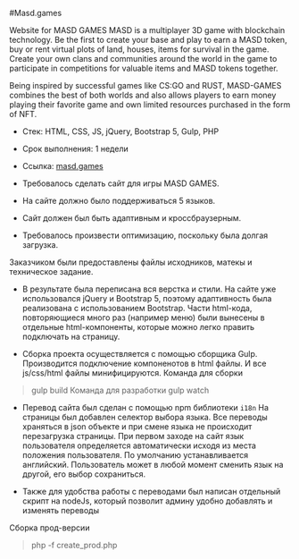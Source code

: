 
#Masd.games

Website for MASD GAMES
MASD is a multiplayer 3D game with blockchain technology. Be the first to create your base and play to earn a MASD token, buy or rent virtual plots of land, houses, items for survival in the game. Create your own clans and communities around the world in the game to participate in competitions for valuable items and MASD tokens together.

Being inspired by successful games like CS:GO and RUST, MASD-GAMES combines the best of both worlds and also allows players to earn money playing their favorite game and own limited resources purchased in the form of NFT.

- Стек: HTML, CSS, JS, jQuery, Bootstrap 5, Gulp, PHP
- Срок выполнения: 1 недели
- Ссылка: [masd.games](https://masd.games/)

- Требовалось сделать сайт для игры MASD GAMES.
- На сайте должно было поддерживаться 5 языков.
- Сайт должен был быть адаптивным и кроссбраузерным.
- Требовалось произвести оптимизацию, поскольку была долгая загрузка.

Заказчиком были предоставлены файлы исходников, матекы и техническое задание.

- В результате была переписана вся верстка и стили. На сайте уже использовался jQuery и Bootstrap 5, поэтому адаптивность была реализована с использованием Bootstrap.
Части html-кода, повторяющиеся много раз (например меню) были вынесены в отдельные html-компоненты, которые можно легко править подключать на страницу.

- Сборка проекта осуществляется с помощью сборщика Gulp.
Производится подключение компоненотов в html файлы. И все js/css/html файлы минифицируются.
Команда для сборки
> gulp build
Команда для разработки
> gulp watch

- Перевод сайта был сделан с помощью npm библиотеки `i18n`
На страницы был добавлен селектор выбора языка. Все переводы храняться в json объекте и при смене языка не происходит перезагрузка страницы.
При первом заходе на сайт язык пользователя определяется автоматически исходя из места положения пользователя. По умолчанию устанавливается английский.
Пользователь может в любой момент сменить язык на другой, его выбор сохраниться.

- Также для удобства работы с переводами был написан отдельный скрипт на nodeJs, который позволит админу удобно добавлять и изменять переводы


Сборка прод-версии 
> php -f create_prod.php
